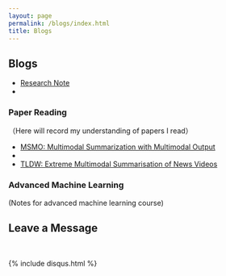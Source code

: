 ```yaml
---
layout: page
permalink: /blogs/index.html
title: Blogs
---
```


## Blogs

- [Research Note](https://sichengleoliu.github.io/blogs/Research_Note)
- 

### Paper Reading
（Here will record my understanding of papers I read）


- [MSMO: Multimodal Summarization with Multimodal Output](https://sichengleoliu.github.io/blogs/MSMO)
- 
- [TLDW: Extreme Multimodal Summarisation of News Videos](https://sichengleoliu.github.io/blogs/TLDW)



### Advanced Machine Learning
(Notes for advanced machine learning course)




## Leave a Message

<br>

{% include disqus.html %} 

<br>
